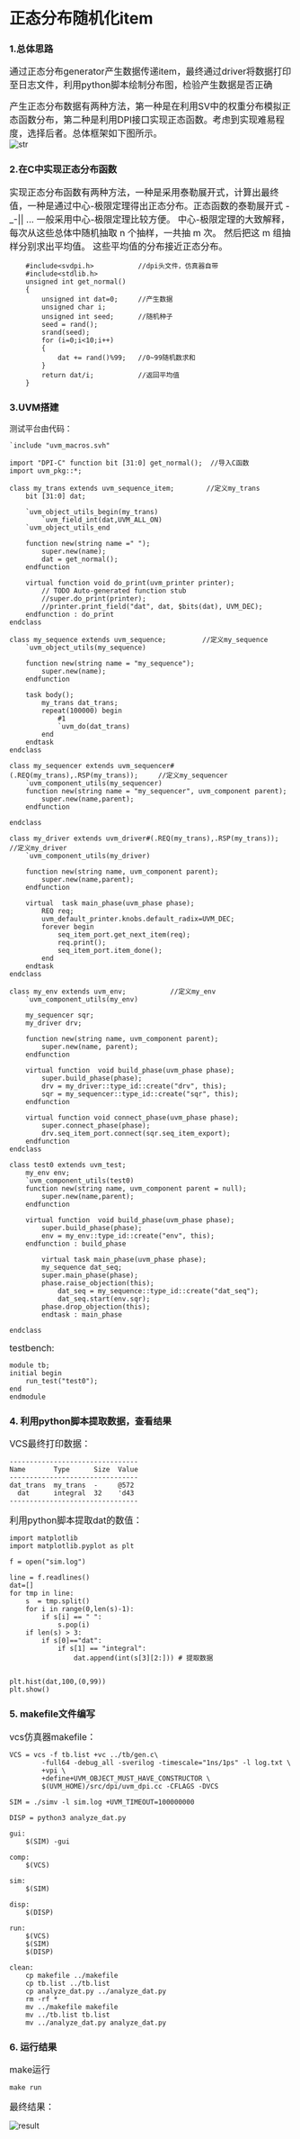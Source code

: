 # 正态分布随机化item

### 1.总体思路
<font size=3/>通过正态分布generator产生数据传递item，最终通过driver将数据打印至日志文件，利用python脚本绘制分布图，检验产生数据是否正确</font>
<!--more-->
<font size=3/>产生正态分布数据有两种方法，第一种是在利用SV中的权重分布模拟正态函数分布，第二种是利用DPI接口实现正态函数。考虑到实现难易程度，选择后者。总体框架如下图所示。</font>
<br/>
![str](/images/else/normal_str.png)
<br/>

### 2.在C中实现正态分布函数
<font size=3/>实现正态分布函数有两种方法，一种是采用泰勒展开式，计算出最终值，一种是通过中心-极限定理得出正态分布。正态函数的泰勒展开式 -_-|| ... 一般采用中心-极限定理比较方便。
中心-极限定理的大致解释，每次从这些总体中随机抽取 n 个抽样，一共抽 m 次。 然后把这 m 组抽样分别求出平均值。 这些平均值的分布接近正态分布。</font>


```C代码
    #include<svdpi.h>           //dpi头文件，仿真器自带
    #include<stdlib.h>
    unsigned int get_normal()
    {
        unsigned int dat=0;     //产生数据
        unsigned char i;        
        unsigned int seed;      //随机种子
        seed = rand();
        srand(seed);
        for (i=0;i<10;i++)
        {
            dat += rand()%99;   //0~99随机数求和
        }
        return dat/i;           //返回平均值
    }

```

### 3.UVM搭建
测试平台由代码：
```
`include "uvm_macros.svh"

import "DPI-C" function bit [31:0] get_normal();  //导入C函数
import uvm_pkg::*;
	
class my_trans extends uvm_sequence_item;        //定义my_trans
	bit [31:0] dat;
	
	`uvm_object_utils_begin(my_trans)
		`uvm_field_int(dat,UVM_ALL_ON)
	`uvm_object_utils_end
	
	function new(string name =" ");
		super.new(name);
		dat = get_normal();
	endfunction 
	
	virtual function void do_print(uvm_printer printer);
		// TODO Auto-generated function stub
		//super.do_print(printer);
		//printer.print_field("dat", dat, $bits(dat), UVM_DEC);
	endfunction : do_print
endclass

class my_sequence extends uvm_sequence;         //定义my_sequence
	`uvm_object_utils(my_sequence)
	
	function new(string name = "my_sequence");
		super.new(name);	
	endfunction 
	
	task body();
		my_trans dat_trans;
		repeat(100000) begin
			#1
			`uvm_do(dat_trans)
		end
	endtask	
endclass

class my_sequencer extends uvm_sequencer#(.REQ(my_trans),.RSP(my_trans));     //定义my_sequencer
	`uvm_component_utils(my_sequencer)
	function new(string name = "my_sequencer", uvm_component parent);
		super.new(name,parent);
	endfunction 
	
endclass

class my_driver extends uvm_driver#(.REQ(my_trans),.RSP(my_trans));   //定义my_driver
	`uvm_component_utils(my_driver)

	function new(string name, uvm_component parent);
		super.new(name,parent);	
	endfunction 
	
	virtual  task main_phase(uvm_phase phase);
		REQ req;
		uvm_default_printer.knobs.default_radix=UVM_DEC;
		forever begin
			seq_item_port.get_next_item(req);
			req.print();
			seq_item_port.item_done();
		end
	endtask
endclass

class my_env extends uvm_env;           //定义my_env
	`uvm_component_utils(my_env)
	
	my_sequencer sqr;
	my_driver drv;
	
	function new(string name, uvm_component parent);
		super.new(name, parent);
	endfunction 

	virtual function  void build_phase(uvm_phase phase);
		super.build_phase(phase);
		drv = my_driver::type_id::create("drv", this);
		sqr = my_sequencer::type_id::create("sqr", this);
	endfunction

	virtual function void connect_phase(uvm_phase phase);
		super.connect_phase(phase);
		drv.seq_item_port.connect(sqr.seq_item_export);
	endfunction
endclass 
	
class test0 extends uvm_test;
	my_env env;
	`uvm_component_utils(test0)
	function new(string name, uvm_component parent = null);
		super.new(name,parent);
	endfunction 

	virtual function  void build_phase(uvm_phase phase);
		super.build_phase(phase);
		env = my_env::type_id::create("env", this);
	endfunction : build_phase
	
		virtual task main_phase(uvm_phase phase);
		my_sequence dat_seq;
		super.main_phase(phase);
		phase.raise_objection(this);
			dat_seq = my_sequence::type_id::create("dat_seq");
			dat_seq.start(env.sqr);
		phase.drop_objection(this);
		endtask : main_phase
	
endclass

```
<font size=3/>testbench:</font>

```
module tb;
initial begin
	run_test("test0");
end
endmodule 
```

### 4. 利用python脚本提取数据，查看结果

<font size=3/>VCS最终打印数据：</font>

```
--------------------------------
Name       Type      Size  Value
--------------------------------
dat_trans  my_trans  -     @572 
  dat      integral  32    'd43 
--------------------------------
```

<font size=3/>利用python脚本提取dat的数值：</font>
```
import matplotlib
import matplotlib.pyplot as plt

f = open("sim.log")

line = f.readlines()
dat=[]
for tmp in line:
    s  = tmp.split()
    for i in range(0,len(s)-1):
        if s[i] == " ":
            s.pop(i)
    if len(s) > 3:
        if s[0]=="dat":
            if s[1] == "integral":
                dat.append(int(s[3][2:])) # 提取数据


plt.hist(dat,100,(0,99))
plt.show()
```

### 5. makefile文件编写

<font size=3/>vcs仿真器makefile：</font>

```
VCS = vcs -f tb.list +vc ../tb/gen.c\
		-full64 -debug_all -sverilog -timescale="1ns/1ps" -l log.txt \
		+vpi \
		+define+UVM_OBJECT_MUST_HAVE_CONSTRUCTOR \
		$(UVM_HOME)/src/dpi/uvm_dpi.cc -CFLAGS -DVCS

SIM = ./simv -l sim.log +UVM_TIMEOUT=100000000

DISP = python3 analyze_dat.py

gui:
	$(SIM) -gui 

comp:
	$(VCS)
	
sim:
	$(SIM)
	
disp:
	$(DISP)

run:
	$(VCS)
	$(SIM) 
	$(DISP)

clean:
	cp makefile ../makefile
	cp tb.list ../tb.list
	cp analyze_dat.py ../analyze_dat.py
	rm -rf *
	mv ../makefile makefile
	mv ../tb.list tb.list
	mv ../analyze_dat.py analyze_dat.py
```

### 6. 运行结果

<font size=3/>make运行</font>

```
make run
```

<font size=3/>最终结果：</font>

![result](/images/else/normal_dat.png)
